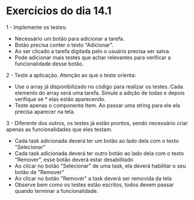 # Exercícios do dia 14.1

1 - Implemente os testes:

* Necessário um botão para adicionar a tarefa.
* Botão precisa conter o texto "Adicionar".
* Ao ser clicado a tarefa digitada pelo o usuário precisa ser salva.
* Pode adicionar mais testes que achar relevantes para verificar a funcionalidade desse botão.

2 - Teste a aplicação. Atenção ao que o teste orienta:

* Use o array já disponibilizado no código para realizar os testes. Cada elemento do array será uma tarefa. Simule a adição de todas e depois verifique se * elas estão aparecendo.
* Teste apenas o componente Item. Ao passar uma string para ele ela precisa aparecer na tela.

3 - Diferente dos outros, os testes já estão prontos, sendo necessário criar apenas as funcionalidades que eles testam.

* Cada task adicionada deverá ter um botão ao lado dela com o texto "Selecionar"
* Cada task adicionada deverá ter outro botão ao lado dela com o texto "Remover", esse botão deverá estar desabilitado
* Ao clicar no botão "Selecionar" de uma task, ela deverá habilitar o seu botão de "Remover"
* Ao clicar no botão "Remover" a task deverá ser removida da tela
* Observe bem como os testes estão escritos, todos devem passar quando terminar a funcionalidade.
